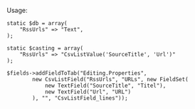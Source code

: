 Usage:

    static $db = array(
        "RssUrls" => "Text",
    );

    static $casting = array(
        "RssUrls" => "CsvListValue('SourceTitle', 'Url')"
    );

    $fields->addFieldToTab("Editing.Properties",
            new CsvListField("RssUrls", "URLs", new FieldSet(
                new TextField("SourceTitle", "Titel"),
                new TextField("Url", "URL")
            ), "", "CsvListField_lines"));

